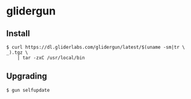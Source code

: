 # glidergun

## Install

	$ curl https://dl.gliderlabs.com/glidergun/latest/$(uname -sm|tr \  _).tgz \
		| tar -zxC /usr/local/bin

## Upgrading

	$ gun selfupdate
